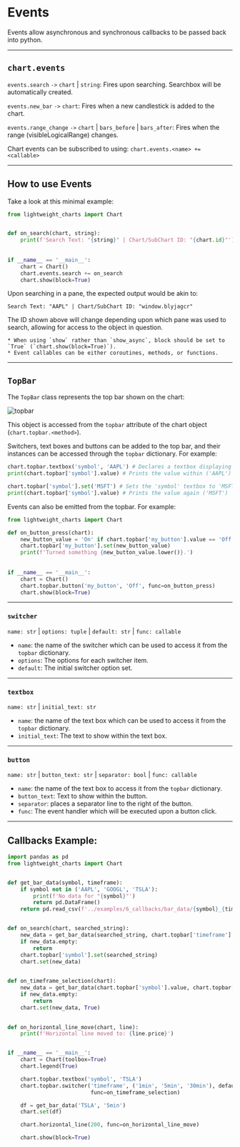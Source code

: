 # Events

Events allow asynchronous and synchronous callbacks to be passed back into python.

___
## `chart.events`

`events.search` `->`  `chart` | `string`: Fires upon searching. Searchbox will be automatically created.

`events.new_bar` `->`  `chart`: Fires when a new candlestick is added to the chart.

`events.range_change` `->` `chart` | `bars_before` | `bars_after`: Fires when the range (visibleLogicalRange) changes.

Chart events can be subscribed to using: `chart.events.<name> += <callable>`
___

## How to use Events

Take a look at this minimal example:

```python
from lightweight_charts import Chart


def on_search(chart, string):
    print(f'Search Text: "{string}" | Chart/SubChart ID: "{chart.id}"')
    
    
if __name__ == '__main__':
    chart = Chart()
    chart.events.search += on_search
    chart.show(block=True)

```
Upon searching in a pane, the expected output would be akin to:
```
Search Text: "AAPL" | Chart/SubChart ID: "window.blyjagcr"
```
The ID shown above will change depending upon which pane was used to search, allowing for access to the object in question.

```{important}
* When using `show` rather than `show_async`, block should be set to `True` (`chart.show(block=True)`).
* Event callables can be either coroutines, methods, or functions.
```

___

## `TopBar`
The `TopBar` class represents the top bar shown on the chart:

![topbar](https://i.imgur.com/Qu2FW9Y.png)

This object is accessed from the `topbar` attribute of the chart object (`chart.topbar.<method>`).

Switchers, text boxes and buttons can be added to the top bar, and their instances can be accessed through the `topbar` dictionary. For example:

```python
chart.topbar.textbox('symbol', 'AAPL') # Declares a textbox displaying 'AAPL'.
print(chart.topbar['symbol'].value) # Prints the value within ('AAPL')

chart.topbar['symbol'].set('MSFT') # Sets the 'symbol' textbox to 'MSFT'
print(chart.topbar['symbol'].value) # Prints the value again ('MSFT')
```

Events can also be emitted from the topbar. For example:

```python
from lightweight_charts import Chart

def on_button_press(chart):
    new_button_value = 'On' if chart.topbar['my_button'].value == 'Off' else 'Off'
    chart.topbar['my_button'].set(new_button_value)
    print(f'Turned something {new_button_value.lower()}.')
    
    
if __name__ == '__main__':
    chart = Chart()
    chart.topbar.button('my_button', 'Off', func=on_button_press)
    chart.show(block=True)

```

___

### `switcher`
`name: str` | `options: tuple` | `default: str` | `func: callable`

* `name`: the name of the switcher which can be used to access it from the `topbar` dictionary.
* `options`: The options for each switcher item.
* `default`: The initial switcher option set.
___

### `textbox`
`name: str` | `initial_text: str`

* `name`: the name of the text box which can be used to access it from the `topbar` dictionary.
* `initial_text`: The text to show within the text box.
___

### `button`
`name: str` | `button_text: str` | `separator: bool` | `func: callable`

* `name`: the name of the text box to access it from the `topbar` dictionary.
* `button_text`: Text to show within the button.
* `separator`: places a separator line to the right of the button.
* `func`: The event handler which will be executed upon a button click.
___

## Callbacks Example:

```python
import pandas as pd
from lightweight_charts import Chart


def get_bar_data(symbol, timeframe):
    if symbol not in ('AAPL', 'GOOGL', 'TSLA'):
        print(f'No data for "{symbol}"')
        return pd.DataFrame()
    return pd.read_csv(f'../examples/6_callbacks/bar_data/{symbol}_{timeframe}.csv')


def on_search(chart, searched_string):
    new_data = get_bar_data(searched_string, chart.topbar['timeframe'].value)
    if new_data.empty:
        return
    chart.topbar['symbol'].set(searched_string)
    chart.set(new_data)

    
def on_timeframe_selection(chart):
    new_data = get_bar_data(chart.topbar['symbol'].value, chart.topbar['timeframe'].value)
    if new_data.empty:
        return
    chart.set(new_data, True)

    
def on_horizontal_line_move(chart, line):
    print(f'Horizontal line moved to: {line.price}')


if __name__ == '__main__':
    chart = Chart(toolbox=True)
    chart.legend(True)

    chart.topbar.textbox('symbol', 'TSLA')
    chart.topbar.switcher('timeframe', ('1min', '5min', '30min'), default='5min',
                          func=on_timeframe_selection)

    df = get_bar_data('TSLA', '5min')
    chart.set(df)

    chart.horizontal_line(200, func=on_horizontal_line_move)

    chart.show(block=True)
```
